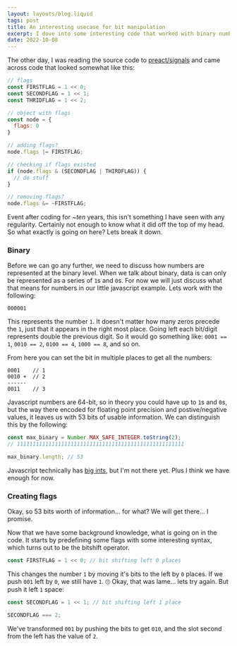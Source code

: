 ```yaml
---
layout: layouts/blog.liquid
tags: post
title: An interesting usecase for bit manipulation
excerpt: I dove into some interesting code that worked with binary number values. I try my best at disecting why it may be useful.
date: 2022-10-08
---
```


The other day, I was reading the source code to <a href="https://github.com/preactjs/signals" noreferrer target="_blank">preact/signals</a> and came across code that looked somewhat like this:

```javascript
// flags
const FIRSTFLAG = 1 << 0;
const SECONDFLAG = 1 << 1;
const THRIDFLAG = 1 << 2;

// object with flags
const node = {
  flags: 0
}

// adding flags?
node.flags |= FIRSTFLAG;

// checking if flags existed
if (node.flags & (SECONDFLAG | THIRDFLAG)) {
  // do stuff
}

// removing flags?
node.flags &= ~FIRSTFLAG;
```

Event after coding for _~ten_ years, this isn't something I have seen with any regularity. Certainly not enough to know what it did off the top of my head. So what exactly is going on here? Lets break it down.

### Binary
Before we can go any further, we need to discuss how numbers are represented at the binary level. When we talk about binary, data is can only be represented as a series of `1`s and `0`s. For now we will just discuss what that means for numbers in our little javascript example. Lets work with the following:

```
000001
```
This represents the number `1`. It doesn't matter how many zeros precede the `1`, just that it appears in the right most place. Going left each bit/digit represents double the previous digit. So it would go something like: `0001 == 1`, `0010 == 2`, `0100 == 4`, `1000 == 8`, and so on. 

From here you can set the bit in multiple places to get all the numbers:
```
0001    // 1
0010 +  // 2
------
0011    // 3
```

Javascript numbers are 64-bit, so in theory you could have up to `1`s and `0`s, but the way there encoded for floating point precision and postive/negative values, it leaves us with 53 bits of usable information. We can distinguish this by the following:

```javascript
const max_binary = Number.MAX_SAFE_INTEGER.toString(2);
// 11111111111111111111111111111111111111111111111111111

max_binary.length; // 53
```

Javascript technically has <a href="https://developer.mozilla.org/en-US/docs/Web/JavaScript/Reference/Global_Objects/BigInt" noreferrer target="_blank">big ints</a>, but I'm not there yet. Plus I think we have enough for now.

### Creating flags
Okay, so 53 bits worth of information... for what? We will get there... I promise.

Now that we have some background knowledge, what is going on in the code. It starts by predefining some flags with some interesting syntax, which turns out to be the bitshift operator.
```javascript
const FIRSTFLAG = 1 << 0; // bit shifting left 0 places
```
This changes the number `1` by moving it's bits to the left by `0` places. If we push `001` left by `0`, we still have `1`. 🙄 Okay, that was lame... lets try again. But push it left `1` space:

```javascript
const SECONDFLAG = 1 << 1; // bit shifting left 1 place

SECONDFLAG === 2;
```

We've transformed `001` by pushing the bits to get `010`, and the slot second from the left has the value of `2`.
